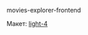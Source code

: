 movies-explorer-frontend

Макет: [light-4](https://www.figma.com/file/6FMWkB94wE7KTkcCgUXtnC/Дипломный-проект?node-id=1%3A3723&mode=dev)